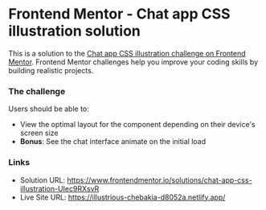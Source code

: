 # Frontend Mentor - Chat app CSS illustration solution

This is a solution to the [Chat app CSS illustration challenge on Frontend Mentor](https://www.frontendmentor.io/challenges/chat-app-css-illustration-O5auMkFqY). Frontend Mentor challenges help you improve your coding skills by building realistic projects. 



### The challenge

Users should be able to:

- View the optimal layout for the component depending on their device's screen size
- **Bonus**: See the chat interface animate on the initial load


### Links

- Solution URL: https://www.frontendmentor.io/solutions/chat-app-css-illustration-UIec9RXsvR
- Live Site URL: https://illustrious-chebakia-d8052a.netlify.app/

